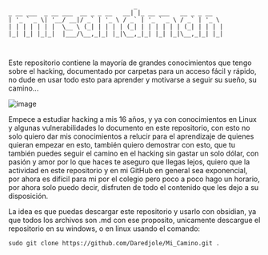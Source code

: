 
  ```

                                     _                       
  _ __ ___  _ __ ___  __ _ _ __   __| |_ __ ___   __ _ _ __  
 | '_ ` _ \| '__/ __|/ _` | '_ \ / _` | '_ ` _ \ / _` | '_ \ 
 | | | | | | |  \__ \ (_| | | | | (_| | | | | | | (_| | | | |
 |_| |_| |_|_|  |___/\__,_|_| |_|\__,_|_| |_| |_|\__,_|_| |_|
                                                             
                                                        
```

Este repositorio contiene la mayoría de grandes conocimientos que tengo sobre el hacking, documentado por carpetas para un acceso fácil y rápido, no dude en usar todo esto para aprender y motivarse a seguir su sueño, su camino...

![image](https://github.com/Daredjole/Mi_Camino/assets/151419699/882f272e-38b4-4e1f-95d4-a3de5bd59b72)


Empece a estudiar hacking a mis 16 años, y ya con conocimientos en Linux y algunas vulnerabilidades lo documento en este repositorio, con esto no solo quiero dar mis conocimientos a relucir para el aprendizaje de quienes quieran empezar en esto, también quiero demostrar con esto, que tu también puedes seguir el camino en el hacking sin gastar un solo dólar, con pasión y amor por lo que haces te aseguro que llegas lejos, quiero que la actividad en este repositorio y en mi GitHub en general sea exponencial, por ahora es difícil para mi por el colegio pero poco a poco hago un horario, por ahora solo puedo decir, disfruten de todo el contenido que les dejo a su disposición.

La idea es que puedas descargar este repositorio y usarlo con obsidian, ya que todos los archivos son .md con ese proposito, unicamente descargue el repositorio en su windows, o en linux usando el comando: 

```shell 
sudo git clone https://github.com/Daredjole/Mi_Camino.git . 
```


